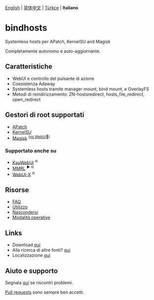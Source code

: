 [English](README.md) | [简体中文](README_zh-CN.md) | [Türkçe](README_tr-TR.md) | **Italiano**

# bindhosts

Systemless hosts per APatch, KernelSU and Magisk

Completamente autonomo e auto-aggiornante.

## Caratteristiche

- WebUI e controllo del pulsante di azione
- Coesistenza Adaway
- Systemless hosts tramite manager mount, bind mount, e OverlayFS
- Metodi di reindirizzamento: ZN-hostsredirect, hosts_file_redirect, open_redirect

## Gestori di root supportati

- [APatch](https://github.com/bmax121/APatch) 
- [KernelSU](https://github.com/tiann/KernelSU)
- [Magisk](https://github.com/topjohnwu/Magisk)  <sup>([no WebUI](https://github.com/topjohnwu/Magisk/issues/8609#event-15568590949)👀)</sup>

### Supportato anche su

- [KsuWebUI](https://github.com/5ec1cff/KsuWebUIStandalone)   <sup>🌐</sup>
- [MMRL](https://github.com/DerGoogler/MMRL)   <sup>▶ 🌐</sup>
- [WebUI-X](https://github.com/MMRLApp/WebUI-X-Portable)   <sup>🌐</sup>

## Risorse

- [FAQ](Documentation/faq_it-IT.md)
- [Utilizzo](Documentation/usage_it-IT.md)
- [Nascondersi](Documentation/hiding_it-IT.md)
- [Modalità operative](Documentation/modes_it-IT.md)

## Links

- Download [qui](https://github.com/bindhosts/bindhosts/releases)
- Alla ricerca di altre fonti? [qui](Documentation/sources.md)
- Localizzazione [qui](Documentation/localize.md)

## Aiuto e supporto

Segnala [qui](https://github.com/bindhosts/bindhosts/issues) se riscontri problemi.

[Pull requests](https://github.com/bindhosts/bindhosts/pulls) sono sempre ben accetti.

